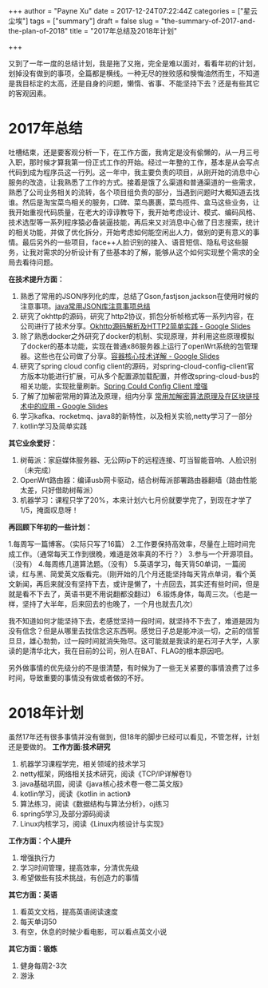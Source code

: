 +++
author = "Payne Xu"
date = 2017-12-24T07:22:44Z
categories = ["星云尘埃"]
tags = ["summary"]
draft = false
slug = "the-summary-of-2017-and-the-plan-of-2018"
title = "2017年总结及2018年计划"

+++

又到了一年一度的总结计划，我是拖了又拖，完全是难以面对，看看年初的计划，划掉没有做到的事项，全篇都是横线。一种无尽的挫败感和懊悔油然而生，不知道是我目标定的太高，还是自身的问题，懒惰、省事、不能坚持下去？还是有些其它的客观因素。

# 2017年总结
吐槽结束，还是要客观分析一下，在工作方面，我肯定是没有偷懒的，从一月三号入职，那时候才算我第一份正式工作的开始。经过一年整的工作，基本是从会写点代码到成为程序员这一行列。这一年中，我主要负责的项目，从刚开始的消息中心服务的改造，让我熟悉了工作的方式。接着是饿了么渠道和普通渠道的一些需求，熟悉了公司业务相关的流转，各个项目组负责的部分，当遇到问题时大概知道去找谁。然后是淘宝菜鸟相关的服务，口碑、菜鸟裹裹，菜鸟揽件、盒马这些业务，让我开始重视代码质量，在老大的谆谆教导下，我开始考虑设计、模式、编码风格、技术选型等一系列程序猿必备装逼技能，再后来又对消息中心做了日志搜索，统计的相关功能，并做了优化拆分，开始考虑如何能空闲出人力，做别的更有意义的事情。最后另外的一些项目，face++人脸识别的接入、语音短信、隐私号这些服务，让我对需求的分析设计有了些基本的了解，能够从这个如何实现整个需求的全局去看待问题。

**在技术提升方面：**

1. 熟悉了常用的JSON序列化的库，总结了Gson,fastjson,jackson在使用时候的注意事项。[java常用JSON库注意事项总结](/the-attention-of-json-serialization-and-deserialization-in-java/)
2. 研究了okhttp的源码，研究了http2协议，抓包分析帧格式等一系列内容，在公司进行了技术分享。[Okhttp源码解析及HTTP2简单实践 - Google Slides](https://docs.google.com/presentation/d/1vbgZdfQZFZ5ty2hGCOwNmEKbUGKmlWZQP0E6KhrRkR8/edit?usp=sharing)
3. 除了熟悉docker之外研究了docker的机制、实现原理，并利用这些原理模拟了docker的基本功能，实现在普通x86服务器上运行了openWrt系统的包管理器。这些也在公司做了分享。[容器核心技术详解 - Google Slides](https://docs.google.com/presentation/d/11bBCcq75ZqMRPKW_LswLCIwiuvWvz5TJkAnFh5Ns51I/edit?usp=sharing)
4. 研究了spring cloud config client的源码，对spring-cloud-config-client官方版本功能进行扩展，可从多个配置源加载配置，并修改spring-cloud-bus的相关功能，实现批量刷新。[Spring Could Config Client 增强](/spring-could-config-client-enhance/)
5. 了解了加解密常用的算法及原理，组内分享 [常用加解密算法原理及在区块链技术中的应用 - Google Slides](https://docs.google.com/presentation/d/1ndX12SKh_t9LQ6B0nzF5ri5p-a_N1vFQWNUJ3eE9xZ8/edit?usp=sharing)
6. 学习kafka、rocketmq、java8的新特性，以及相关实验,netty学习了一部分
7. kotlin学习及简单实践

**其它业余爱好：**

1. 树莓派：家庭媒体服务器、无公网ip下的远程连接、叮当智能音响、人脸识别（未完成）
2. OpenWrt路由器：编译usb网卡驱动，结合树莓派部署路由器翻墙（路由性能太差，只好借助树莓派）
3. 机器学习：课程只学了20%，本来计划六七月份就要学完了，到现在才学了1/5，掩面叹息呀！

**再回顾下年初的一些计划：**

1.每周写一篇博客。（实际只写了16篇）
2.工作要保持高效率，尽量在上班时间完成工作。（通常每天工作到很晚，难道是效率真的不行？）
3.参与一个开源项目。（没有）
4.每周练几道算法题。（没有）
5.英语学习，每天背50单词，一篇阅读，红与黑、简爱英文版看完。（刚开始的几个月还能坚持每天背点单词，看个英文新闻，再后来就没有坚持下去，或许是懒了，十点回去，其实还有些时间，但是就是看不下去了，英语书更不用说翻都没翻过）
6.锻炼身体，每周三次。（也是一样，坚持了大半年，后来回去的也晚了，一个月也就去几次）

我不知道如何才能坚持下去，老感觉坚持一段时间，就坚持不下去了，难道是因为没有信念？但是从哪里去找信念这东西啊。感觉日子总是能冲淡一切，之前的信誓旦旦，雄心勃勃，过一段时间就消失殆尽。这可能就是我读的是石河子大学，人家读的是清华北大，我在目前的公司，别人在BAT、FLAG的根本原因吧。

另外做事情的优先级分的不是很清楚，有时候为了一些无关紧要的事情浪费了过多时间，导致重要的事情没有做或者做的不好。

# 2018年计划
虽然17年还有很多事情并没有做到，但18年的脚步已经可以看见，不管怎样，计划还是要做的。
**工作方面:技术研究**

1. 机器学习课程学完，相关领域的技术学习
2. netty框架，网络相关技术研究，阅读《TCP/IP详解卷1》
3. java基础巩固，阅读《java核心技术卷一卷二英文版》
4. kotlin学习，阅读《kotlin in action》
5. 算法练习，阅读《数据结构与算法分析》，oj练习 
6. spring5学习,及部分源码阅读
7. Linux内核学习，阅读《Linux内核设计与实现》

**工作方面：个人提升**
1. 增强执行力
2. 学习时间管理，提高效率，分清优先级
3. 希望做些有技术挑战，有创造力的事情

**其它方面：英语**
1. 看英文文档，提高英语阅读速度
2. 每天单词50
3. 有空，休息的时候少看电影，可以看点英文小说

**其它方面：锻炼**
1. 健身每周2-3次
2. 游泳
